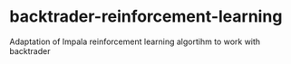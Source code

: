 # backtrader-reinforcement-learning
Adaptation of Impala reinforcement learning algortihm to work with backtrader
